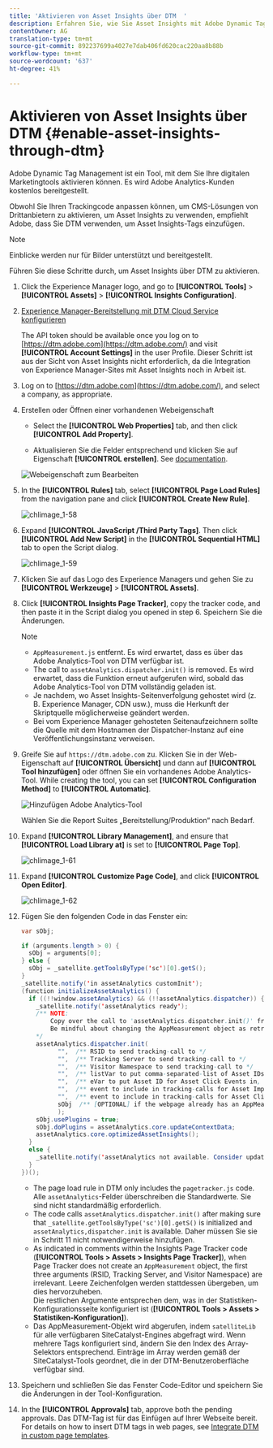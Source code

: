 ```yaml
---
title: 'Aktivieren von Asset Insights über DTM  '
description: Erfahren Sie, wie Sie Asset Insights mit Adobe Dynamic Tag Management (DTM) aktivieren können.
contentOwner: AG
translation-type: tm+mt
source-git-commit: 892237699a4027e7dab406fd620cac220aa8b88b
workflow-type: tm+mt
source-wordcount: '637'
ht-degree: 41%

---
```



# Aktivieren von Asset Insights über DTM   {#enable-asset-insights-through-dtm}

Adobe Dynamic Tag Management ist ein Tool, mit dem Sie Ihre digitalen Marketingtools aktivieren können. Es wird Adobe Analytics-Kunden kostenlos bereitgestellt.

Obwohl Sie Ihren Trackingcode anpassen können, um CMS-Lösungen von Drittanbietern zu aktivieren, um Asset Insights zu verwenden, empfiehlt Adobe, dass Sie DTM verwenden, um Asset Insights-Tags einzufügen.

>[!NOTE]
>
>Einblicke werden nur für Bilder unterstützt und bereitgestellt.

Führen Sie diese Schritte durch, um Asset Insights über DTM zu aktivieren.

1. Click the Experience Manager logo, and go to **[!UICONTROL Tools]** > **[!UICONTROL Assets]** > **[!UICONTROL Insights Configuration]**.
1. [Experience Manager-Bereitstellung mit DTM Cloud Service konfigurieren](/help/sites-administering/dtm.md)

   The API token should be available once you log on to [https://dtm.adobe.com](https://dtm.adobe.com/) and visit **[!UICONTROL Account Settings]** in the user Profile. Dieser Schritt ist aus der Sicht von Asset Insights nicht erforderlich, da die Integration von Experience Manager-Sites mit Asset Insights noch in Arbeit ist.

1. Log on to [https://dtm.adobe.com](https://dtm.adobe.com/), and select a company, as appropriate.
1. Erstellen oder Öffnen einer vorhandenen Webeigenschaft

   * Select the **[!UICONTROL Web Properties]** tab, and then click **[!UICONTROL Add Property]**.

   * Aktualisieren Sie die Felder entsprechend und klicken Sie auf Eigenschaft **[!UICONTROL erstellen]**. See [documentation](https://docs.adobe.com/content/help/en/experience-manager-learn/getting-started-wknd-tutorial-develop/overview.html).

   ![Webeigenschaft zum Bearbeiten](assets/Create-edit-web-property.png)

1. In the **[!UICONTROL Rules]** tab, select **[!UICONTROL Page Load Rules]** from the navigation pane and click **[!UICONTROL Create New Rule]**.

   ![chlimage_1-58](assets/chlimage_1-194.png)

1. Expand **[!UICONTROL JavaScript /Third Party Tags]**. Then click **[!UICONTROL Add New Script]** in the **[!UICONTROL Sequential HTML]** tab to open the Script dialog.

   ![chlimage_1-59](assets/chlimage_1-195.png)

1. Klicken Sie auf das Logo des Experience Managers und gehen Sie zu **[!UICONTROL Werkzeuge]** > **[!UICONTROL Assets]**.
1. Click **[!UICONTROL Insights Page Tracker]**, copy the tracker code, and then paste it in the Script dialog you opened in step 6. Speichern Sie die Änderungen.

   >[!NOTE]
   >
   >* `AppMeasurement.js` entfernt. Es wird erwartet, dass es über das Adobe Analytics-Tool von DTM verfügbar ist.
   >* The call to `assetAnalytics.dispatcher.init()` is removed. Es wird erwartet, dass die Funktion erneut aufgerufen wird, sobald das Adobe Analytics-Tool von DTM vollständig geladen ist.
   >* Je nachdem, wo Asset Insights-Seitenverfolgung gehostet wird (z. B. Experience Manager, CDN usw.), muss die Herkunft der Skriptquelle möglicherweise geändert werden.
   >* Bei vom Experience Manager gehosteten Seitenaufzeichnern sollte die Quelle mit dem Hostnamen der Dispatcher-Instanz auf eine Veröffentlichungsinstanz verweisen.


1. Greife Sie auf `https://dtm.adobe.com` zu. Klicken Sie in der Web-Eigenschaft auf **[!UICONTROL Übersicht]** und dann auf **[!UICONTROL Tool hinzufügen]** oder öffnen Sie ein vorhandenes Adobe Analytics-Tool. While creating the tool, you can set **[!UICONTROL Configuration Method]** to **[!UICONTROL Automatic]**.

   ![Hinzufügen Adobe Analytics-Tool](assets/Add-Adobe-Analytics-Tool.png)

   Wählen Sie die Report Suites „Bereitstellung/Produktion“ nach Bedarf.

1. Expand **[!UICONTROL Library Management]**, and ensure that **[!UICONTROL Load Library at]** is set to **[!UICONTROL Page Top]**.

   ![chlimage_1-61](assets/chlimage_1-197.png)

1. Expand **[!UICONTROL Customize Page Code]**, and click **[!UICONTROL Open Editor]**.

   ![chlimage_1-62](assets/chlimage_1-198.png)

1. Fügen Sie den folgenden Code in das Fenster ein:

   ```Java
   var sObj;
   
   if (arguments.length > 0) {
     sObj = arguments[0];
   } else {
     sObj = _satellite.getToolsByType('sc')[0].getS();
   }
   _satellite.notify('in assetAnalytics customInit');
   (function initializeAssetAnalytics() {
     if ((!!window.assetAnalytics) && (!!assetAnalytics.dispatcher)) {
       _satellite.notify('assetAnalytics ready');
       /** NOTE:
           Copy over the call to 'assetAnalytics.dispatcher.init()' from Assets Pagetracker
           Be mindful about changing the AppMeasurement object as retrieved above.
       */
       assetAnalytics.dispatcher.init(
             "",  /** RSID to send tracking-call to */
             "",  /** Tracking Server to send tracking-call to */
             "",  /** Visitor Namespace to send tracking-call to */
             "",  /** listVar to put comma-separated-list of Asset IDs for Asset Impression Events in tracking-call, e.g. 'listVar1' */
             "",  /** eVar to put Asset ID for Asset Click Events in, e.g. 'eVar3' */
             "",  /** event to include in tracking-calls for Asset Impression Events, e.g. 'event8' */
             "",  /** event to include in tracking-calls for Asset Click Events, e.g. 'event7' */
             sObj  /** [OPTIONAL] if the webpage already has an AppMeasurement object, include the object here. If unspecified, Pagetracker Core shall create its own AppMeasurement object */
             );
       sObj.usePlugins = true;
       sObj.doPlugins = assetAnalytics.core.updateContextData;
       assetAnalytics.core.optimizedAssetInsights();
     }
     else {
       _satellite.notify('assetAnalytics not available. Consider updating the Custom Page Code', 4);
     }
   })();
   ```

   * The page load rule in DTM only includes the `pagetracker.js` code. Alle `assetAnalytics`-Felder überschreiben die Standardwerte. Sie sind nicht standardmäßig erforderlich.
   * The code calls `assetAnalytics.dispatcher.init()` after making sure that `_satellite.getToolsByType('sc')[0].getS()` is initialized and `assetAnalytics,dispatcher.init` is available. Daher müssen Sie sie in Schritt 11 nicht notwendigerweise hinzufügen.
   * As indicated in comments within the Insights Page Tracker code (**[!UICONTROL Tools > Assets > Insights Page Tracker]**), when Page Tracker does not create an `AppMeasurement` object, the first three arguments (RSID, Tracking Server, and Visitor Namespace) are irrelevant. Leere Zeichenfolgen werden stattdessen übergeben, um dies hervorzuheben.\
      Die restlichen Argumente entsprechen dem, was in der Statistiken-Konfigurationsseite konfiguriert ist (**[!UICONTROL Tools > Assets > Statistiken-Konfiguration]**).
   * Das AppMeasurement-Objekt wird abgerufen, indem `satelliteLib` für alle verfügbaren SiteCatalyst-Engines abgefragt wird. Wenn mehrere Tags konfiguriert sind, ändern Sie den Index des Array-Selektors entsprechend. Einträge im Array werden gemäß der SiteCatalyst-Tools geordnet, die in der DTM-Benutzeroberfläche verfügbar sind.

1. Speichern und schließen Sie das Fenster Code-Editor und speichern Sie die Änderungen in der Tool-Konfiguration.
1. In the **[!UICONTROL Approvals]** tab, approve both the pending approvals. Das DTM-Tag ist für das Einfügen auf Ihrer Webseite bereit. For details on how to insert DTM tags in web pages, see [Integrate DTM in custom page templates](https://blogs.adobe.com/experiencedelivers/experience-management/integrating-dtm-custom-aem6-page-template/).
